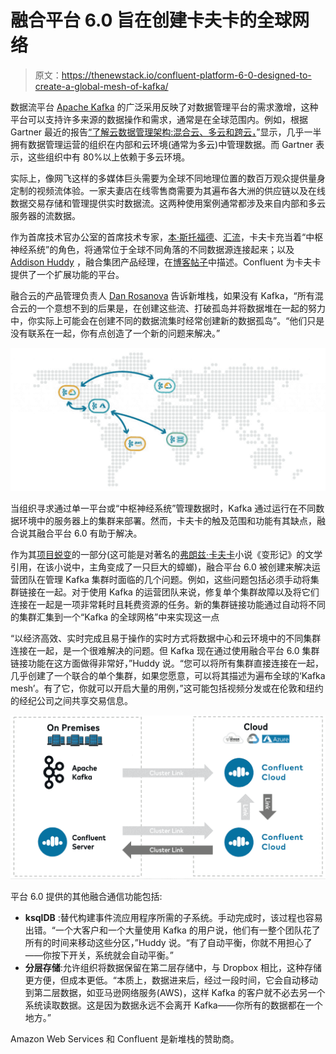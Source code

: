 # 融合平台 6.0 旨在创建卡夫卡的全球网络

> 原文：<https://thenewstack.io/confluent-platform-6-0-designed-to-create-a-global-mesh-of-kafka/>

数据流平台 [Apache Kafka](https://kafka.apache.org/) 的广泛采用反映了对数据管理平台的需求激增，这种平台可以支持许多来源的数据操作和需求，通常是在全球范围内。例如，根据 Gartner 最近的报告[“了解云数据管理架构:混合云、多云和跨云，](https://www.gartner.com/en/documents/3985689/understanding-cloud-data-management-architectures-hybrid)”显示，几乎一半拥有数据管理运营的组织在内部和云环境(通常为多云)中管理数据。而 Gartner 表示，这些组织中有 80%以上依赖于多云环境。

实际上，像网飞这样的多媒体巨头需要为全球不同地理位置的数百万观众提供量身定制的视频流体验。一家夫妻店在线零售商需要为其遍布各大洲的供应链以及在线数据交易存储和管理提供实时数据流。这两种使用案例通常都涉及来自内部和多云服务器的流数据。

作为首席技术官办公室的首席技术专家，[本·斯托福德](https://uk.linkedin.com/in/benstopford)、[汇流](https://www.confluent.io/)，卡夫卡充当着“中枢神经系统”的角色，将通常位于全球不同角落的不同数据源连接起来；以及 [Addison Huddy](https://www.linkedin.com/in/addisonhuddy/) ，融合集团产品经理，在[博客帖子](https://www.confluent.io/blog/global-event-streaming-with-cluster-linking-confluent-cloud/)中描述。Confluent 为卡夫卡提供了一个扩展功能的平台。

融合云的产品管理负责人 [Dan Rosanova](https://www.linkedin.com/in/danrosanova/) 告诉新堆栈，如果没有 Kafka，“所有混合云的一个意想不到的后果是，在创建这些流、打破孤岛并将数据堆在一起的努力中，你实际上可能会在创建不同的数据流集时经常创建新的数据孤岛”。“他们只是没有联系在一起，你有点创造了一个新的问题来解决。”

![](img/171f76ab31b420bf0486e87ebf163c64.png)

当组织寻求通过单一平台或“中枢神经系统”管理数据时，Kafka 通过运行在不同数据环境中的服务器上的集群来部署。然而，卡夫卡的触及范围和功能有其缺点，融合说其融合平台 6.0 有助于解决。

作为其[项目蜕变](https://www.confluent.io/blog/global-event-streaming-with-cluster-linking-confluent-cloud/)的一部分(这可能是对著名的[弗朗兹·卡夫卡](https://en.wikipedia.org/wiki/Franz_Kafka)小说《变形记》的文学引用，在该小说中，主角变成了一只巨大的蟑螂)，融合平台 6.0 被创建来解决运营团队在管理 Kafka 集群时面临的几个问题。例如，这些问题包括必须手动将集群链接在一起。对于使用 Kafka 的运营团队来说，修复单个集群故障以及将它们连接在一起是一项非常耗时且耗费资源的任务。新的集群链接功能通过自动将不同的集群汇集到一个“Kafka 的全球网格”中来实现这一点

“以经济高效、实时完成且易于操作的实时方式将数据中心和云环境中的不同集群连接在一起，是一个很难解决的问题。但 Kafka 现在通过使用融合平台 6.0 集群链接功能在这方面做得非常好，”Huddy 说。“您可以将所有集群直接连接在一起，几乎创建了一个联合的单个集群，如果您愿意，可以将其描述为遍布全球的‘Kafka mesh’。有了它，你就可以开启大量的用例，”这可能包括视频分发或在伦敦和纽约的经纪公司之间共享交易信息。

![](img/00531e8bcdbaf0465b3069a4671766c3.png)

平台 6.0 提供的其他融合通信功能包括:

*   **ksqlDB** :替代构建事件流应用程序所需的子系统。手动完成时，该过程也容易出错。“一个大客户和一个大量使用 Kafka 的用户说，他们有一整个团队花了所有的时间来移动这些分区，”Huddy 说。“有了自动平衡，你就不用担心了——你按下开关，系统就会自动平衡。”
*   **分层存储**:允许组织将数据保留在第二层存储中，与 Dropbox 相比，这种存储更方便，但成本更低。“本质上，数据进来后，经过一段时间，它会自动移动到第二层数据，如亚马逊网络服务(AWS)，这样 Kafka 的客户就不必去另一个系统读取数据。这是因为数据永远不会离开 Kafka——你所有的数据都在一个地方。”

Amazon Web Services 和 Confluent 是新堆栈的赞助商。

<svg xmlns:xlink="http://www.w3.org/1999/xlink" viewBox="0 0 68 31" version="1.1"><title>Group</title> <desc>Created with Sketch.</desc></svg>